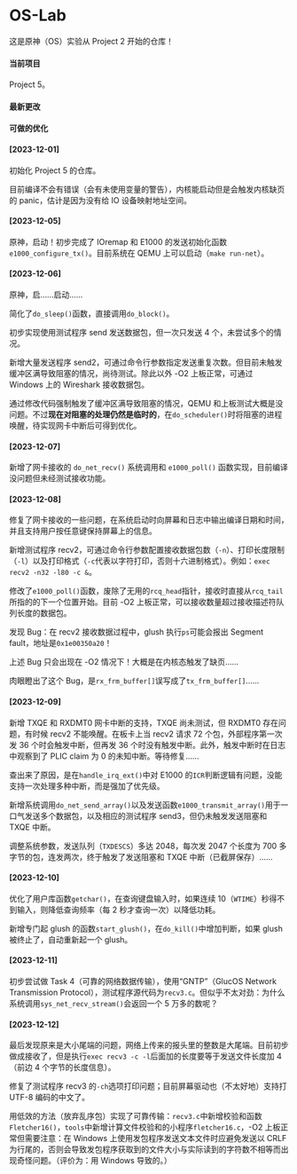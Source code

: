 # OS-Lab

这是原神（OS）实验从 Project 2 开始的仓库！

#### 当前项目

Project 5。

#### 最新更改



#### 可做的优化



#### [2023-12-01]

  初始化 Project 5 的仓库。

  目前编译不会有错误（会有未使用变量的警告），内核能启动但是会触发内核缺页的 panic，估计是因为没有给 IO 设备映射地址空间。

#### [2023-12-05]

  原神，启动！初步完成了 IOremap 和 E1000 的发送初始化函数`e1000_configure_tx()`。目前系统在 QEMU 上可以启动（`make run-net`）。

#### [2023-12-06]

  原神，启……启动……

  简化了`do_sleep()`函数，直接调用`do_block()`。

  初步实现使用测试程序 send 发送数据包，但一次只发送 4 个，未尝试多个的情况。

  新增大量发送程序 send2，可通过命令行参数指定发送重复次数。但目前未触发缓冲区满导致阻塞的情况，尚待测试。除此以外 -O2 上板正常，可通过 Windows 上的 Wireshark 接收数据包。

  通过修改代码强制触发了缓冲区满导致阻塞的情况，QEMU 和上板测试大概是没问题。不过**现在对阻塞的处理仍然是临时的**，在`do_scheduler()`时将阻塞的进程唤醒，待实现网卡中断后可得到优化。

#### [2023-12-07]

  新增了网卡接收的 `do_net_recv()` 系统调用和 `e1000_poll()` 函数实现，目前编译没问题但未经测试接收功能。

#### [2023-12-08]

  修复了网卡接收的一些问题，在系统启动时向屏幕和日志中输出编译日期和时间，并且支持用户按任意键保持屏幕上的信息。

  新增测试程序 recv2，可通过命令行参数配置接收数据包数（`-n`）、打印长度限制（`-l`）以及打印格式（`-c`代表以字符打印，否则十六进制格式）。例如：`exec recv2 -n32 -l80 -c &`。

  修改了`e1000_poll()`函数，废除了无用的`rcq_head`指针，接收时直接从`rcq_tail`所指的的下一个位置开始。目前 -O2 上板正常，可以接收数量超过接收描述符队列长度的数据包。

  发现 Bug：在 recv2 接收数据过程中，glush 执行`ps`可能会报出 Segment fault，地址是`0x1e00350a20`！

  上述 Bug 只会出现在 -O2 情况下！大概是在内核态触发了缺页……

  肉眼瞪出了这个 Bug，是`rx_frm_buffer[]`误写成了`tx_frm_buffer[]`……

#### [2023-12-09]

  新增 TXQE 和 RXDMT0 网卡中断的支持，TXQE 尚未测试，但 RXDMT0 存在问题，有时候 recv2 不能唤醒。在板卡上当 recv2 请求 72 个包，外部程序第一次发 36 个时会触发中断，但再发 36 个时没有触发中断。此外，触发中断时在日志中观察到了 PLIC claim 为 0 的未知中断。等待修复……

  查出来了原因，是在`handle_irq_ext()`中对 E1000 的`ICR`判断逻辑有问题，没能支持一次处理多种中断，而是强加了优先级。

  新增系统调用`do_net_send_array()`以及发送函数`e1000_transmit_array()`用于一口气发送多个数据包，以及相应的测试程序 send3，但仍未触发发送阻塞和 TXQE 中断。

  调整系统参数，发送队列（`TXDESCS`）多达 2048，每次发 2047 个长度为 700 多字节的包，连发两次，终于触发了发送阻塞和 TXQE 中断（已截屏保存）……

#### [2023-12-10]

  优化了用户库函数`getchar()`，在查询键盘输入时，如果连续 10（`WTIME`）秒得不到输入，则降低查询频率（每 2 秒才查询一次）以降低功耗。

  新增专门起 glush 的函数`start_glush()`，在`do_kill()`中增加判断，如果 glush 被终止了，自动重新起一个 glush。

#### [2023-12-11]

  初步尝试做 Task 4（可靠的网络数据传输），使用“GNTP”（GlucOS Network Transmission Protocol），测试程序源代码为`recv3.c`。但似乎不太对劲：为什么系统调用`sys_net_recv_stream()`会返回一个 5 万多的数呢？

#### [2023-12-12]

  最后发现原来是大小尾端的问题，网络上传来的报头里的整数是大尾端。目前初步做成接收了，但是执行`exec recv3 -c -l`后面加的长度要等于发送文件长度加 4（前边 4 个字节的长度信息）。

  修复了测试程序 recv3 的`-ch`选项打印问题；目前屏幕驱动也（不太好地）支持打 UTF-8 编码的中文了。

  用低效的方法（放弃乱序包）实现了可靠传输：`recv3.c`中新增校验和函数`Fletcher16()`，`tools`中新增计算文件校验和的小程序`fletcher16.c`，-O2 上板正常但需要注意：在 Windows 上使用发包程序发送文本文件时应避免发送以 CRLF 为行尾的，否则会导致发包程序获取到的文件大小与实际读到的字符数不相等而出现奇怪问题。（评价为：用 Windows 导致的。）

